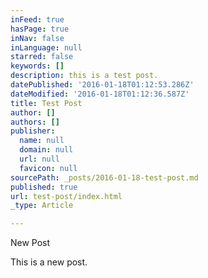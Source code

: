 ```yaml
---
inFeed: true
hasPage: true
inNav: false
inLanguage: null
starred: false
keywords: []
description: this is a test post.
datePublished: '2016-01-18T01:12:53.286Z'
dateModified: '2016-01-18T01:12:36.587Z'
title: Test Post
author: []
authors: []
publisher:
  name: null
  domain: null
  url: null
  favicon: null
sourcePath: _posts/2016-01-18-test-post.md
published: true
url: test-post/index.html
_type: Article

---
```

New Post

This is a new post.